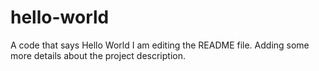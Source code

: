 # hello-world
A code that says Hello World
I am editing the README file. Adding some more details about the project description.

